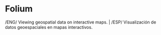 # Folium
/ENG/ Viewing geospatial data on interactive maps. | /ESP/ Visualización de datos geoespaciales en mapas interactivos.
